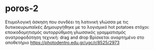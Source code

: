 # poros-2
Ετυμολογική άσκηση που συνδέει τη λατινική γλώσσα με τις δυτικοευρωπαϊκές
Δημουργήθηκε με το λογισμικό hot potatoes
στόχοι:
εποικοδομητισμός
αυτορρύθμιση
γλωσσικός γραμματισμός
ανατροφοδότηση
τεχνική: drag and drop
Βρίσκεται αναρτημένο στο αποθετήριο https://photodentro.edu.gr/ugc/r/8525/2973

